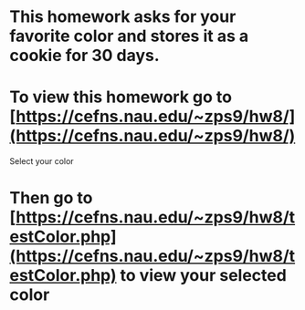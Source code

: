 # This homework asks for your favorite color and stores it as a cookie for 30 days.


# To view this homework go to [https://cefns.nau.edu/~zps9/hw8/](https://cefns.nau.edu/~zps9/hw8/)

Select your color

# Then go to [https://cefns.nau.edu/~zps9/hw8/testColor.php](https://cefns.nau.edu/~zps9/hw8/testColor.php) to view your selected color


